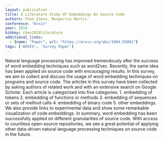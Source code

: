 ```yaml
---
layout: publication
title: A Literature Study Of Embeddings On Source Code
authors: Chen Zimin, Monperrus Martin
conference: "Arxiv"
year: 2019
bibkey: chen2019literature
additional_links:
  - {name: "Paper", url: "https://arxiv.org/abs/1904.03061"}
tags: ['ARXIV', 'Survey Paper']
---
```

Natural language processing has improved tremendously after the success of
word embedding techniques such as word2vec. Recently, the same idea has been
applied on source code with encouraging results. In this survey, we aim to
collect and discuss the usage of word embedding techniques on programs and
source code. The articles in this survey have been collected by asking authors
of related work and with an extensive search on Google Scholar. Each article is
categorized into five categories: 1. embedding of tokens 2. embedding of
functions or methods 3. embedding of sequences or sets of method calls 4.
embedding of binary code 5. other embeddings. We also provide links to
experimental data and show some remarkable visualization of code embeddings. In
summary, word embedding has been successfully applied on different
granularities of source code. With access to countless open-source
repositories, we see a great potential of applying other data-driven natural
language processing techniques on source code in the future.
